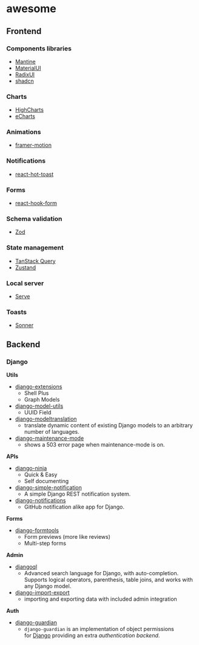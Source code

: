 # awesome

## Frontend

### Components libraries

- [Mantine](https://mantine.dev/)
- [MaterialUI](https://mui.com/)
- [RadixUI](https://www.radix-ui.com/)
- [shadcn](https://ui.shadcn.com/)

### Charts

- [HighCharts](https://www.highcharts.com/)
- [eCharts](https://echarts.apache.org/)

### Animations

- [framer-motion](https://www.framer.com/motion/)

### Notifications

- [react-hot-toast](https://react-hot-toast.com/)

### Forms

- [react-hook-form](https://www.react-hook-form.com/)

### Schema validation

- [Zod](https://zod.dev/)

### State management

- [TanStack Query](https://tanstack.com/query/latest)
- [Zustand](https://github.com/pmndrs/zustand)

### Local server

- [Serve](https://github.com/vercel/serve)

### Toasts

- [Sonner](https://sonner.emilkowal.ski)
## Backend

### Django

**Utils**

- [django-extensions](https://django-extensions.readthedocs.io/en/latest/)
  - Shell Plus
  - Graph Models
- [django-model-utils](https://django-model-utils.readthedocs.io/en/latest/)
  - UUID Field
- [django-modeltranslation](https://github.com/deschler/django-modeltranslation)
  - translate dynamic content of existing Django models to an arbitrary number of languages.
- [django-maintenance-mode](https://github.com/fabiocaccamo/django-maintenance-mode)
  - shows a 503 error page when maintenance-mode is on.

**APIs**

- [django-ninja]()
  - Quick & Easy
  - Self documenting
- [django-simple-notification](https://github.com/MahmoudNasser01/django_simple_notification)
  - A simple Django REST notification system.
- [django-notifications](https://github.com/django-notifications/django-notifications)
  - GitHub notification alike app for Django.

**Forms**

- [django-formtools](https://django-formtools.readthedocs.io/en/latest/preview.html)
  - Form previews (more like reviews)
  - Multi-step forms

**Admin**

- [djangoql](https://github.com/ivelum/djangoql)
  - Advanced search language for Django, with auto-completion. Supports logical operators, parenthesis, table joins, and works with any Django model.
- [django-import-export](https://django-import-export.readthedocs.io/en/latest/)
  - importing and exporting data with included admin integration

**Auth**

- [django-guardian](https://django-guardian.readthedocs.io)
  - `django-guardian` is an implementation of object permissions for [Django](http://www.djangoproject.com/) providing an extra *authentication backend*.
